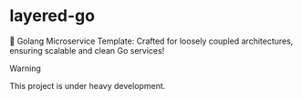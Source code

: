 # layered-go
🚀 Golang Microservice Template: Crafted for loosely coupled architectures, ensuring scalable and clean Go services!

> [!WARNING]  
> This project is under heavy development.
